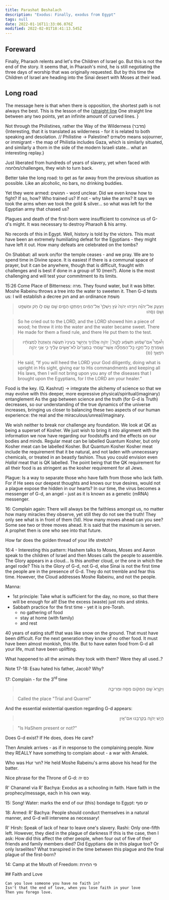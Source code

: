 ```yaml
---
title: Parashat Beshalach
description: "Exodus: Finally, exodus from Egypt"
tags: null
date: 2022-01-16T11:33:06.076Z
modified: 2022-02-01T18:41:13.545Z
---
```


## Foreward

Finally, Pharaoh relents and let's the Children of Israel go. But this is not the end of the story. It seems that, in Pharaoh's mind, he is still negotiating the three days of worship that was originally requested. But by this time the Children of Israel are heading into the Sinai desert with Moses at their lead.

## Long road

The message here is that when there is opposition, the shortest path is not always the best. This is the lesson of the {[straight line](straight_line) One straight line between any two points, yet an infinite amount of curved lines. }

Not through the Philistines, rather the Way of the Wilderness (מדבר) {Interesting, that it is translated as wilderness - for it is related to both speaking and desolation. // Philistine -> Palestine? פלשׁתים means sojourner, or immigrant - the map of Philistia includes Gaza, which is similarly situated, and similarly a thorn in the side of the modern Israeli state... what an interesting replay.}

Just liberated from hundreds of years of slavery, yet when faced with מלחמה/challenges, they wish to turn back.

Better take the long road: to get as far away from the previous situation as possible. Like an alcoholic, no bars, no drinking buddies.

Yet they were armed: חמושׁים - word unclear. Did we even know how to fight? If so, how? Who trained us? If not - why take the arms? It says we took the arms when we took the gold & silver... so what was left for the Egyptian army that chased us?

Plagues and death of the first-born were insufficient to convince us of G-d's might. It was necessary to destroy Pharaoh & his army.

No records of this in Egypt. Well, history is told by the victors. This must have been an extremely humiliating defeat for the Egyptians - they might have left it out. How many defeats are celebrated on the tombs?

On Shabbat: all work on/for the temple ceases - and we pray. We are to spend time in Divine space. It is easiest if there is a communal space of prayer, but it can be anywhere, though that is difficult, fraught with challenges and is best if done in a group of 10 (men?).
Alone is the most challenging and will test your commitment to its limits.

15:26 Come Place of Bitterness: מרה. They found water, but it was bitter. Moshe Rabeinu throws a tree into the water to sweeten it. Then G-d tests us: I will establish a decree חוק and an ordinance משׁפת

<blockquote dir="rtl">
וַיִּצְעַ֣ק אֶל־יְהֹוָ֗ה וַיּוֹרֵ֤הוּ יְהֹוָה֙ עֵ֔ץ וַיַּשְׁלֵךְ֙ אֶל־הַמַּ֔יִם וַֽיִּמְתְּק֖וּ הַמָּ֑יִם שָׁ֣ם שָׂ֥ם ל֛וֹ חֹ֥ק 
וּמִשְׁפָּ֖ט וְשָׁ֥ם נִסָּֽהוּ׃
</blockquote>

> So he cried out to the LORD, and the LORD showed him a piece of wood; he threw it into the water and the water became sweet. There He made for them a fixed rule, and there He put them to the test.

<blockquote dir="rtl">
וַיֹּ֩אמֶר֩ אִם־שָׁמ֨וֹעַ תִּשְׁמַ֜ע לְק֣וֹל׀ יְהֹוָ֣ה אֱלֹהֶ֗יךָ וְהַיָּשָׁ֤ר בְּעֵינָיו֙ תַּעֲשֶׂ֔ה וְהַֽאֲזַנְתָּ֙ לְמִצְוֺתָ֔יו וְשָׁמַרְתָּ֖ כׇּל־חֻקָּ֑יו כׇּֽל־הַמַּחֲלָ֞ה אֲשֶׁר־שַׂ֤מְתִּי בְמִצְרַ֙יִם֙ לֹא־אָשִׂ֣ים עָלֶ֔יךָ כִּ֛י אֲנִ֥י יְהֹוָ֖ה רֹפְאֶֽךָ׃ {ס}
</blockquote>

> He said, “If you will heed the LORD your God diligently, doing what is upright in His sight, giving ear to His commandments and keeping all His laws, then I will not bring upon you any of the diseases that I brought upon the Egyptians, for I the LORD am your healer.”

Food is the key. (Q. Kashrut) -> integrate the alchemy of science so that we may evolve with this deeper, more expressive physical/spiritual(imaginary) entanglement As the gap between science and the truth (for G-d is Truth) decreases, so our understanding of the true dynamics of the universe increases, bringing us closer to balancing these two aspects of our human experience: the real and the miraculous/unreal/imaginary.

We wish neither to break nor challenge any foundation. We look at QK as being a superset of Kosher. We just wish to bring it into alignment with the information we now have regarding our foodstuffs and the effects on our bodies and minds. Regular meat can be labelled Quantum Kosher, but only Kosher meat can be labelled Kosher. But Quantum Kosher Kosher meat include the requirement that it be natural, and not laden with unnecessary chemicals, or treated in an beastly fashion. Thus you could envision even _Hallal_ meat that is QK labelled. The point being that the QK requirement for all their food is as stringent as the kosher requirement for all Jews.

Plague: Is a way to separate those who have faith from those who lack faith. For if He sees our deepest thoughts and knows our true desires, would not a plague expose the hidden in our hearts? In our time, the virus becomes a messenger of G-d, an angel - just as it is known as a genetic (mRNA) messenger.

16: Complain again: There will always be the faithless amongst us, no matter how many miracles they observe, yet still they do not see the truth! They only see what is in front of them (1d). How many moves ahead can you see? Some see two or three moves ahead. It is said that the maximum is serven. A prophet then is one who see into that future.

How far does the golden thread of your life stretch?

16:4 - Interesting this pattern: Hashem talks to Moses, Moses and Aaron speak to the children of Israel and then Moses calls the people to assemble. The Glory appears in a cloud... Is this another cloud, or the one in which the angel rode? This is the Glory of G-d, not G-d, else Sinai is not the first time the people are in the presence of G-d.
They do not tremble and fear this time. However, the Cloud addresses Moshe Rabeinu, and not the people.

Manna:

- 1st principle: Take what is sufficient for the day, no more, so that there will be enough for all! Else the excess (waste) just rots and stinks.
- Sabbath practice for the first time - yet it is pre-Torah.
  - no gathering of food
  - stay at home (with family)
  - and rest

40 years of eating stuff that was like snow on the ground. That must have been difficult. For the next generation they know of no other food. It must have been almost monkish, this life. But to have eaten food from G-d all your life, must have been uplifting.

What happened to all the animals they took with them? Were they all used..?

Note 17-18: Esau hated his father, Jacob? Why?

17: Complain - for the 3<sup>rd</sup> time

<blockquote dir="rtl">
וַיִּקְרָא֙ שֵׁ֣ם הַמָּק֔וֹם מַסָּ֖ה וּמְרִיבָ֑ה
</blockquote>

> Called the place "Trial and Quarrel"

And the essential existential question regarding G-d appears:

<blockquote dir="rtl">
הֲיֵ֧שׁ יְהֹוָ֛ה בְּקִרְבֵּ֖נוּ אִם־אָֽיִן
</blockquote>

> "Is HaShem present or not?"

Does G-d exist? If He does, does He care?

Then Amalek arrives - as if in response to the complaining people. Now they REALLY have something to complain about - a war with Amalek.

Who was Hur חור? He held Moshe Rabeinu's arms above his head for the batter.

Nice phrase for the Throne of G-d: כס יה

R' Chananel via R' Bachya: Exodus as a schooling in faith.
Have faith in the prophecy/message, each in his own way.

15: Song!
Water: marks the end of our (this) bondage to Egypt: ים סוף

18: Armed: R' Bachya: People should conduct themselves in a natural manner, and G-d will intervene as necessary!

R' Hirsh: Speak of lack of hear to leave one's slavery.
Rashi: Only one-fifth left. However, they died in the plague of darkness If this is the case, then I ask: How did this affect the other people, when four out of five of their friends and family members died? Did Egyptians die in this plague too? Or only Israelites? What transpired in the time between this plague and the final plague of the first-born?

14: Camp at the Mouth of Freedom: פי החִירת

֨## Faith and Love

    Can you love someone you have no faith in?
    Isn't that the end of love, when you lose faith in your love
    Then you forego love.
